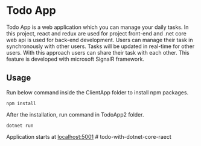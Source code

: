 # Todo App
Todo App is a web application which you can manage your daily tasks. In this project, react and redux are used for project front-end and .net core web api is used for back-end development.
Users can manage their task in synchronously with other users. Tasks will be updated in real-time for other users. With this approach users can share their task with each other. This feature is developed with microsoft SignalR framework.
## Usage
Run below command inside the ClientApp folder to install npm packages.
```
npm install
```
After the installation, run command in TodoApp2 folder.
```
dotnet run
```
Application starts at [localhost:5001](https://localhost:5001)
#   t o d o - w i t h - d o t n e t - c o r e - r a e c t  
 